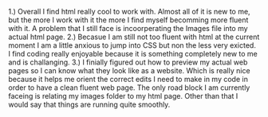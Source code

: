 1.) Overall I find html really cool to work with. Almost all of it is new to me, but the more I work with it the more I find myself becomming more fluent with it. A problem that I still face is incoorperating the Images file into my actual html page.
2.) Becasue I am still not too fluent with html at the current moment I am a little anxious to jump into CSS but non the less very exicted. I find coding really enjoyable because it is something completely new to me and is challanging.
3.) I finially figured out how to preview my actual web pages so I can know what they look like as a website. Which is really nice because it helps me orient the correct edits I need to make in my code in order to have a clean fluent web page. The only road block I am currently faceing is relating my images folder to my html page. Other than that I would say that things are running quite smoothly.
